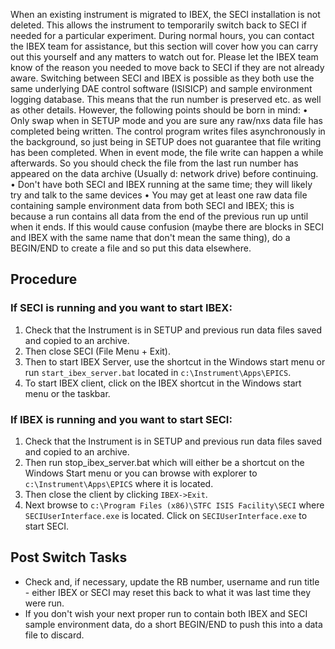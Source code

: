 When an existing instrument is migrated to IBEX, the SECI installation is not deleted. This allows the instrument to temporarily switch back to SECI if needed for a particular experiment. During normal hours, you can contact the IBEX team for assistance, but this section will cover how you can carry out this yourself and any matters to watch out for. Please let the IBEX team know of the reason you needed to move back to SECI if they are not already aware.
Switching between SECI and IBEX is possible as they both use the same underlying DAE control software (ISISICP) and sample environment logging database. This means that the run number is preserved etc. as well as other details. However, the following points should be born in mind:
•	Only swap when in SETUP mode and you are sure any raw/nxs data file has completed being written. The control program writes files asynchronously in the background, so just being in SETUP does not guarantee that file writing has been completed. When in event mode, the file write can happen a while afterwards. So you should check the file from the last run number has appeared on the data archive (Usually d: network drive) before continuing.
•	Don't have both SECI and IBEX running at the same time; they will likely try and talk to the same devices
•	You may get at least one raw data file containing sample environment data from both SECI and IBEX; this is because a run contains all data from the end of the previous run up until when it ends. If this would cause confusion (maybe there are blocks in SECI and IBEX with the same name that don't mean the same thing), do a BEGIN/END to create a file and so put this data elsewhere.

## Procedure

### If SECI is running and you want to start IBEX:

1. Check that the Instrument is in SETUP and previous run data files saved and copied to an archive.
2. Then close SECI (File Menu + Exit).
3. Then to start IBEX Server, use the shortcut in the Windows start menu or run `start_ibex_server.bat` located in `c:\Instrument\Apps\EPICS`.
4. To start IBEX client, click on the IBEX shortcut in the Windows start menu or the taskbar.

### If IBEX is running and you want to start SECI:

1.	Check that the Instrument is in SETUP and previous run data files saved and copied to an archive.
2.	Then run stop_ibex_server.bat which will either be a shortcut on the Windows Start menu or you can browse with explorer to `c:\Instrument\Apps\EPICS` where it is located.
3.	Then close the client by clicking `IBEX->Exit`.
4.	Next browse to `c:\Program Files (x86)\STFC ISIS Facility\SECI` where `SECIUserInterface.exe` is located. Click on `SECIUserInterface.exe` to start SECI.

## Post Switch Tasks

- Check and, if necessary, update the RB number, username and run title - either IBEX or SECI may reset this back to what it was last time they were run.
- If you don't wish your next proper run to contain both IBEX and SECI sample environment data, do a short BEGIN/END to push this into a data file to discard.
